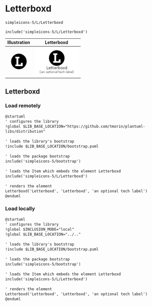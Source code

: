 # Letterboxd


```text
simpleicons-5/L/Letterboxd
```

```text
include('simpleicons-5/L/Letterboxd')
```



| Illustration | Letterboxd |
| :---: | :---: |
| ![illustration for Illustration](../../simpleicons-5/L/Letterboxd.png) | ![illustration for Letterboxd](../../simpleicons-5/L/Letterboxd.Local.png) |




## Letterboxd

### Load remotely
```plantuml
@startuml
' configures the library
!global $LIB_BASE_LOCATION="https://github.com/tmorin/plantuml-libs/distribution"

' loads the library's bootstrap
!include $LIB_BASE_LOCATION/bootstrap.puml

' loads the package bootstrap
include('simpleicons-5/bootstrap')

' loads the Item which embeds the element Letterboxd
include('simpleicons-5/L/Letterboxd')

' renders the element
Letterboxd('Letterboxd', 'Letterboxd', 'an optional tech label')
@enduml
```

### Load locally
```plantuml
@startuml
' configures the library
!global $INCLUSION_MODE="local"
!global $LIB_BASE_LOCATION="../.."

' loads the library's bootstrap
!include $LIB_BASE_LOCATION/bootstrap.puml

' loads the package bootstrap
include('simpleicons-5/bootstrap')

' loads the Item which embeds the element Letterboxd
include('simpleicons-5/L/Letterboxd')

' renders the element
Letterboxd('Letterboxd', 'Letterboxd', 'an optional tech label')
@enduml
```

